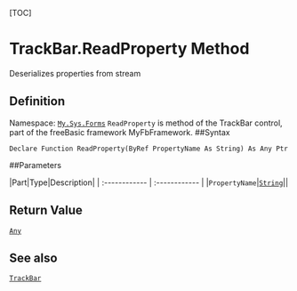 [TOC]
# TrackBar.ReadProperty Method
Deserializes properties from stream
## Definition
Namespace: [`My.Sys.Forms`](My.Sys.Forms.md)
`ReadProperty` is method of the TrackBar control, part of the freeBasic framework MyFbFramework.
##Syntax
```freeBasic
Declare Function ReadProperty(ByRef PropertyName As String) As Any Ptr
```

##Parameters

|Part|Type|Description|
| :------------ | :------------ |
|`PropertyName`|[`String`]("https://www.freebasic.net/wiki/KeyPgString")||

## Return Value
[`Any`]("https://www.freebasic.net/wiki/KeyPgAny")
## See also
[`TrackBar`](TrackBar.md)
